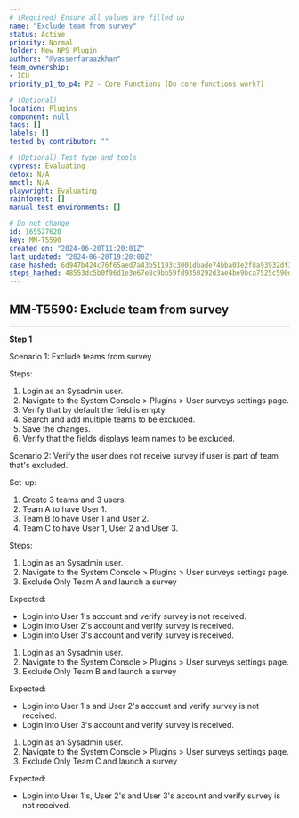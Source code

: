 ```yaml
---
# (Required) Ensure all values are filled up
name: "Exclude team from survey"
status: Active
priority: Normal
folder: New NPS Plugin
authors: "@yasserfaraazkhan"
team_ownership: 
- ICU
priority_p1_to_p4: P2 - Core Functions (Do core functions work?)

# (Optional)
location: Plugins
component: null
tags: []
labels: []
tested_by_contributor: ""

# (Optional) Test type and tools
cypress: Evaluating
detox: N/A
mmctl: N/A
playwright: Evaluating
rainforest: []
manual_test_environments: []

# Do not change
id: 165527620
key: MM-T5590
created_on: "2024-06-20T11:20:01Z"
last_updated: "2024-06-20T19:20:00Z"
case_hashed: 6d947b424c76f65aed7a43b51193c3001dbade74bba03e2f8a93932df3c403cb6b9f367d08ff11347f185b7893c29349
steps_hashed: 48553dc5b0f96d1e3e67e8c9bb59fd9350292d3ae4be9bca7525c590d4fbac050f0b49d2694b6239e7daba024c57359f
---
```


<!-- (Auto-generated) Based on frontmatter's "key" and "name" -->

## MM-T5590: Exclude team from survey

---

**Step 1**

Scenario 1: Exclude teams from survey

Steps:

1. Login as an Sysadmin user.
2. Navigate to the System Console > Plugins > User surveys settings page.
3. Verify that by default the field is empty.
4. Search and add multiple teams to be excluded.
5. Save the changes.
6. Verify that the fields displays team names to be excluded.

Scenario 2: Verify the user does not receive survey if user is part of team that's excluded.

Set-up:

1. Create 3 teams and 3 users.
2. Team A to have User 1.
3. Team B to have User 1 and User 2.
4. Team C to have User 1, User 2 and User 3.

Steps:

1. Login as an Sysadmin user.
2. Navigate to the System Console > Plugins > User surveys settings page.
3. Exclude Only Team A and launch a survey

Expected:

- Login into User 1's account and verify survey is not received.
- Login into User 2's account and verify survey is received.
- Login into User 3's account and verify survey is received.

1. Login as an Sysadmin user.
2. Navigate to the System Console > Plugins > User surveys settings page.
3. Exclude Only Team B and launch a survey

Expected:

- Login into User 1's and User 2's account and verify survey is not received.
- Login into User 3's account and verify survey is received.

1. Login as an Sysadmin user.
2. Navigate to the System Console > Plugins > User surveys settings page.
3. Exclude Only Team C and launch a survey

Expected:

- Login into User 1's, User 2's and User 3's account and verify survey is not received.
